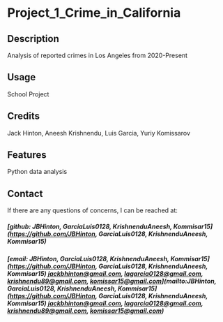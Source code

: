 # Project_1_Crime_in_California

## Description
Analysis of reported crimes in Los Angeles from 2020-Present

## Usage
School Project

## Credits
Jack Hinton, Aneesh Krishnendu, Luis Garcia, Yuriy Komissarov

## Features
Python data analysis

## Contact
If there are any questions of concerns, I can be reached at:
##### [github: JBHinton, GarciaLuis0128, KrishnenduAneesh, Kommisar15](https://github.com/JBHinton, GarciaLuis0128, KrishnenduAneesh, Kommisar15)
##### [email: JBHinton, GarciaLuis0128, KrishnenduAneesh, Kommisar15](https://github.com/JBHinton, GarciaLuis0128, KrishnenduAneesh, Kommisar15) jackbhinton@gmail.com, lagarcia0128@gmail.com, krishnendu89@gmail.com, komissar15@gmail.com](mailto:JBHinton, GarciaLuis0128, KrishnenduAneesh, Kommisar15](https://github.com/JBHinton, GarciaLuis0128, KrishnenduAneesh, Kommisar15) jackbhinton@gmail.com, lagarcia0128@gmail.com, krishnendu89@gmail.com, komissar15@gmail.com)